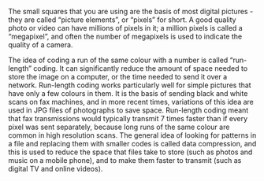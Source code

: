 The small squares that you are using are the basis of most digital pictures - they are called “picture elements”, or “pixels” for short.
A good quality photo or video can have millions of pixels in it; a million pixels is called a “megapixel”, and often the number of megapixels is used to indicate the quality of a camera.

The idea of coding a run of the same colour with a number is called “run-length” coding.
It can significantly reduce the amount of space needed to store the image on a computer, or the time needed to send it over a network.
Run-length coding works particularly well for simple pictures that have only a few colours in them.
It is the basis of sending black and white scans on fax machines, and in more recent times, variations of this idea are used in JPG files of photographs to save space.
Run-length coding meant that fax transmissions would typically transmit 7 times faster than if every pixel was sent separately, because long runs of the same colour are common in high resolution scans.
The general idea of looking for patterns in a file and replacing them with smaller codes is called data compression, and this is used to reduce the space that files take to store (such as photos and music on a mobile phone), and to make them faster to transmit (such as digital TV and online videos).

